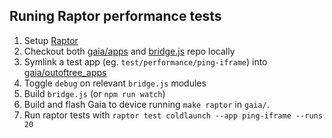 ## Runing Raptor performance tests

1. Setup [Raptor](https://developer.mozilla.org/en-US/Firefox_OS/Automated_testing/Raptor#Getting_Started)
2. Checkout both [gaia/apps](https://github.com/mozilla-b2g/gaia) and [bridge.js](https://github.com/fxos-components/bridge) repo locally
3. Symlink a test app (eg. `test/performance/ping-iframe`) into [gaia/outoftree_apps](https://github.com/mozilla-b2g/gaia/tree/master/apps)
4. Toggle `debug` on relevant `bridge.js` modules
5. Build `bridge.js` (or `npm run watch`)
6. Build and flash Gaia to device running `make raptor` in `gaia/`.
7. Run raptor tests with  `raptor test coldlaunch --app ping-iframe --runs 20`
